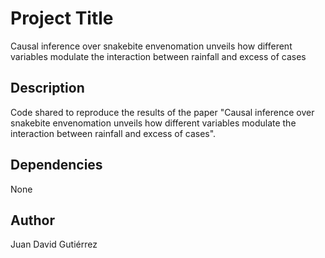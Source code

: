 # Project Title

Causal inference over snakebite envenomation unveils how different variables modulate the interaction between rainfall and excess of cases

## Description

Code shared to reproduce the results of the paper "Causal inference over snakebite envenomation unveils how different variables modulate the interaction between rainfall and excess of cases". 


## Dependencies

None


## Author

Juan David Gutiérrez  
